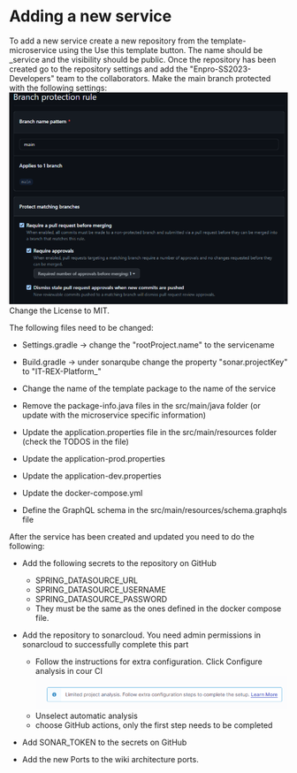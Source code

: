 # Adding a new service

To add a new service create a new repository from the template-microservice using the Use this template button. 
The name should be <servicename>_service and the visibility should be public.
Once the repository has been created go to the repository settings and add the "Enpro-SS2023-Developers" team to the collaborators. 
Make the main branch protected with the following settings:
![branch-protection-rules](../../images/branch-protection-rules.png)
Change the License to MIT.

The following files need to be changed:

- Settings.gradle -> change the "rootProject.name" to the servicename
- Build.gradle -> under sonarqube change the property "sonar.projectKey" to "IT-REX-Platform_<servicename>"

- Change the name of the template package to the name of the service
- Remove the package-info.java files in the src/main/java folder (or update with the microservice specific information)
- Update the application.properties file in the src/main/resources folder (check the TODOS in the file)
- Update the application-prod.properties
- Update the application-dev.properties
- Update the docker-compose.yml 

- Define the GraphQL schema in the src/main/resources/schema.graphqls file

After the service has been created and updated you need to do the following:

- Add the following secrets to the repository on GitHub
  - SPRING_DATASOURCE_URL
  - SPRING_DATASOURCE_USERNAME
  - SPRING_DATASOURCE_PASSWORD
  - They must be the same as the ones defined in the docker compose file.

- Add the repository to sonarcloud. You need admin permissions in sonarcloud to successfully complete this part
  - Follow the instructions for extra configuration. Click Configure analysis in cour CI ![sonarcloud instructions 1](../../images/sonarcloud%20instructions%201.png)
  - Unselect automatic analysis
  - choose GitHub actions, only the first step needs to be completed
- Add SONAR_TOKEN to the secrets on GitHub

- Add the new Ports to the wiki architecture ports.
